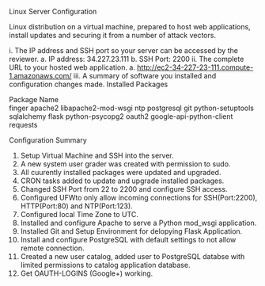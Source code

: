 Linux Server Configuration

Linux distribution on a virtual machine, prepared to host web applications, install updates and securing it from a number of attack vectors.

i. The IP address and SSH port so your server can be accessed by the reviewer.
	a. IP address: 34.227.23.111
	b. SSH Port: 2200
ii. The complete URL to your hosted web application.
	a. http://ec2-34-227-23-111.compute-1.amazonaws.com/
iii. A summary of software you installed and configuration changes made.
Installed Packages

Package Name	
finger
apache2	
libapache2-mod-wsgi
ntp
postgresql
git
python-setuptools
sqlalchemy
flask
python-psycopg2
oauth2
google-api-python-client
requests

Configuration Summary

1. Setup Virtual Machine and SSH into the server.
2. A new system user grader was created with permission to sudo.
3. All cuurently installed packages were updated and upgraded.
4. CRON tasks added to update and upgrade installed packages.
5. Changed SSH Port from 22 to 2200 and configure SSH access.
6. Configured UFWto only allow incoming connections for SSH(Port:2200), HTTP(Port:80) and NTP(Port:123).
7. Configured local Time Zone to UTC.
8. Installed and configure Apache to serve a Python mod_wsgi application.
9. Installed Git and Setup Environment for delopying Flask Application.
10. Install and configure PostgreSQL with default settings to not allow remote connection.
11. Created a new user catalog, added user to PostgreSQL databse with limited permissions to catalog application database.
12. Get OAUTH-LOGINS (Google+) working.
